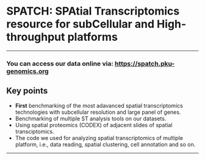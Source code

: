 # SPATCH: SPAtial Transcriptomics resource for subCellular and High-throughput platforms

---

### You can access our data online via: https://spatch.pku-genomics.org

## Key points
- **First** benchmarking of the most adavanced spatial transcriptomics technologies with subcellular resolution and large panel of genes.
- Benchmarking of multiple ST analysis tools on our datasets. 
- Using spatial proteomics (CODEX) of adjacent slides of spatial transciptomics.
- The code we used for analyzing spatial transcriptomics of multiple platform, i.e., data reading, spatial clustering, cell annotation and so on.

---
